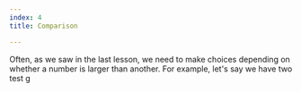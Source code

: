 ```yaml
---
index: 4
title: Comparison

---
```


Often, as we saw in the last lesson, we need to make choices depending on whether a number is larger than another. For example, let's say we have two test g
<!--stackedit_data:
eyJoaXN0b3J5IjpbLTY1NTMzOTIwXX0=
-->